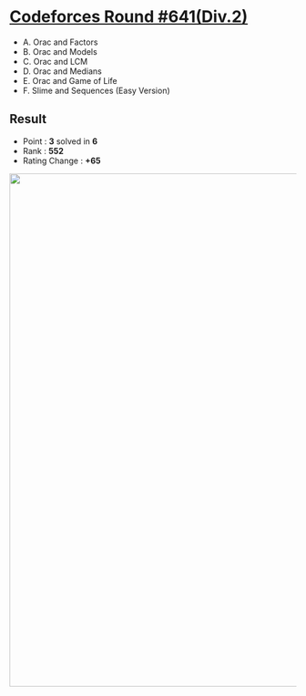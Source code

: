 # [Codeforces Round #641(Div.2)](https://codeforces.com/contest/1350)

  * A. Orac and Factors
  * B. Orac and Models
  * C. Orac and LCM
  * D. Orac and Medians
  * E. Orac and Game of Life
  * F. Slime and Sequences (Easy Version)
  
## Result
  * Point : **3** solved in **6**
  * Rank : **552**
  * Rating Change : **+65**

<img src="https://github.com/Weaasel/PS_algorithm/blob/master/Codeforces/Round%20%23641(Div.2)/_Codeforces_Round641_Div2.png?raw=true" width="900">
